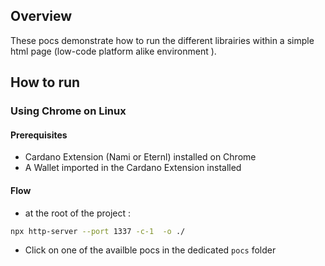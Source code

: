 ## Overview

These pocs demonstrate how to run the different librairies within a simple html page (low-code platform alike environment ).

## How to run

### Using Chrome on Linux

#### Prerequisites

- Cardano Extension (Nami or Eternl) installed on Chrome
- A Wallet imported in the Cardano Extension installed

#### Flow

- at the root of the project :

```bash
npx http-server --port 1337 -c-1  -o ./
```

- Click on one of the availble pocs in the dedicated `pocs` folder
